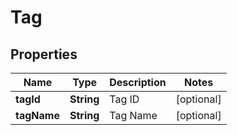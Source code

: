 
# Tag

## Properties
Name | Type | Description | Notes
------------ | ------------- | ------------- | -------------
**tagId** | **String** | Tag ID |  [optional]
**tagName** | **String** | Tag Name |  [optional]



